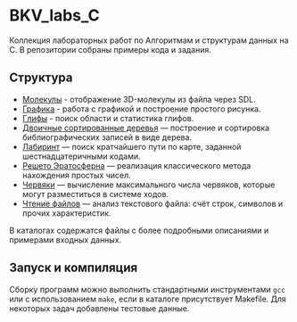# BKV_labs_C

Коллекция лабораторных работ по Алгоритмам и структурам данных на С. В репозитории собраны примеры кода и задания.

## Структура
- [Молекулы](labs/Молекулы) - отображение 3D-молекулы из файла через SDL.
- [Графика](labs/Графика) - работа с графикой и построение простого рисунка. 
- [Глифы](labs/Gliphes/) - поиск области и статистика глифов.
- [Двоичные сортированные деревья](Labs/Двоичные%20сортированные%20деревья/) — построение и сортировка библиографических записей в виде дерева.
- [Лабиринт](Labs/Лабиринт/) — поиск кратчайшего пути по карте, заданной шестнадцатеричными кодами.
- [Решето Эратосферна](Labs/Решето%20Эратосферна/) — реализация классического метода нахождения простых чисел.
- [Червяки](Labs/Червяки/) — вычисление максимального числа червяков, которые могут разместиться в системе ходов.
- [Чтение файлов](Labs/Чтение%20файлов/) — анализ текстового файла: счёт строк, символов и прочих характеристик.

В каталогах содержатся файлы с более подробными описаниями и примерами входных данных.

## Запуск и компиляция

Сборку программ можно выполнить стандартными инструментами `gcc` или с использованием `make`, если в каталоге присутствует Makefile. Для некоторых задач добавлены тестовые данные.

